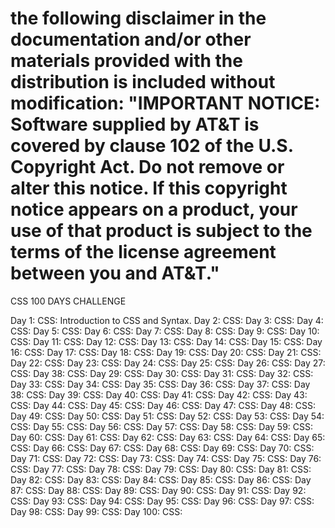 # the following disclaimer in the documentation and/or other materials provided with the distribution is included without modification: "IMPORTANT NOTICE: Software supplied by AT&T is covered by clause 102 of the U.S. Copyright Act. Do not remove or alter this notice. If this copyright notice appears on a product, your use of that product is subject to the terms of the license agreement between you and AT&T."

CSS 100 DAYS CHALLENGE

Day 1: CSS: Introduction to CSS and Syntax.
Day 2: CSS:
Day 3: CSS:
Day 4: CSS:
Day 5: CSS:
Day 6: CSS:
Day 7: CSS:
Day 8: CSS:
Day 9: CSS:
Day 10: CSS:
Day 11: CSS:
Day 12: CSS:
Day 13: CSS:
Day 14: CSS:
Day 15: CSS:
Day 16: CSS:
Day 17: CSS:
Day 18: CSS:
Day 19: CSS:
Day 20: CSS:
Day 21: CSS:
Day 22: CSS:
Day 23: CSS:
Day 24: CSS:
Day 25: CSS:
Day 26: CSS:
Day 27: CSS:
Day 38: CSS:
Day 29: CSS:
Day 30: CSS:
Day 31: CSS:
Day 32: CSS:
Day 33: CSS:
Day 34: CSS:
Day 35: CSS:
Day 36: CSS:
Day 37: CSS:
Day 38: CSS:
Day 39: CSS:
Day 40: CSS:
Day 41: CSS:
Day 42: CSS:
Day 43: CSS:
Day 44: CSS:
Day 45: CSS:
Day 46: CSS:
Day 47: CSS:
Day 48: CSS:
Day 49: CSS:
Day 50: CSS:
Day 51: CSS:
Day 52: CSS:
Day 53: CSS:
Day 54: CSS:
Day 55: CSS:
Day 56: CSS:
Day 57: CSS:
Day 58: CSS:
Day 59: CSS:
Day 60: CSS:
Day 61: CSS:
Day 62: CSS:
Day 63: CSS:
Day 64: CSS:
Day 65: CSS:
Day 66: CSS:
Day 67: CSS:
Day 68: CSS:
Day 69: CSS:
Day 70: CSS:
Day 71: CSS:
Day 72: CSS:
Day 73: CSS:
Day 74: CSS:
Day 75: CSS:
Day 76: CSS:
Day 77: CSS:
Day 78: CSS:
Day 79: CSS:
Day 80: CSS:
Day 81: CSS:
Day 82: CSS:
Day 83: CSS:
Day 84: CSS:
Day 85: CSS:
Day 86: CSS:
Day 87: CSS:
Day 88: CSS:
Day 89: CSS:
Day 90: CSS:
Day 91: CSS:
Day 92: CSS:
Day 93: CSS:
Day 94: CSS:
Day 95: CSS:
Day 96: CSS:
Day 97: CSS:
Day 98: CSS:
Day 99: CSS:
Day 100: CSS:
